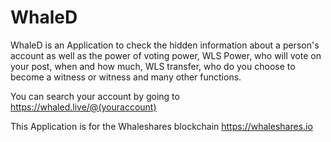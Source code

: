 # WhaleD
WhaleD is an Application to check the hidden information about a person's account as well as the power of voting power, WLS Power, who will vote on your post, when and how much, WLS transfer, who do you choose to become a witness or witness and many other functions.

You can search your account by going to https://whaled.live/@(youraccount)

This Application is for the Whaleshares blockchain https://whaleshares.io

